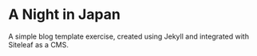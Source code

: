 # A Night in Japan

A simple blog template exercise, created using Jekyll and integrated with Siteleaf as a CMS.
